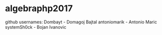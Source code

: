 # algebraphp2017

github usernames:
Dombayt - Domagoj Bajtal
antoniomarik - Antonio Maric
systemSh0ck - Bojan Ivanovic